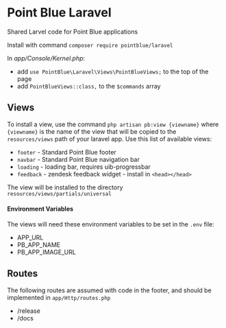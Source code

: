 # Point Blue Laravel

Shared Larvel code for Point Blue applications

Install with command `composer require pointblue/laravel`  

In *app/Console/Kernel.php*:  
 - add `use PointBlue\Laravel\Views\PointBlueViews;` to the top of the page 
 - add `PointBlueViews::class,` to the `$commands` array
  
## Views

To install a view, use the command `php artisan pb:view {viewname}` 
where `{viewname}` is the name of the view that will be copied to the 
`resources/views` path of your laravel app. Use this list of available 
views:  

  - `footer` - Standard Point Blue footer
  - `navbar` - Standard Point Blue navigation bar
  - `loading` - loading bar, requires uib-progressbar
  - `feedback` - zendesk feedback widget - install in `<head></head>`
  
The view will be installed to the directory
`resources/views/partials/universal`

#### Environment Variables

The views will need these environment variables to be set in the `.env` file:

- APP_URL
- PB_APP_NAME
- PB_APP_IMAGE_URL

## Routes

The following routes are assumed with code in the footer, and should be implemented in `app/Http/routes.php`
  - /release
  - /docs
